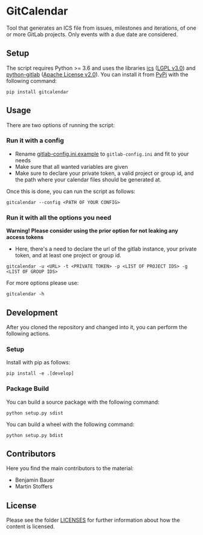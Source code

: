 <!-- 
SPDX-FileCopyrightText: 2021 German Aerospace Center (DLR)

SPDX-License-Identifier: MIT
-->

# GitCalendar
Tool that generates an ICS file from issues, milestones and iterations, of one or more GitLab projects. 
Only events with a due date are considered.

## Setup
The script requires Python >= 3.6 and uses the libraries [ics](https://icspy.readthedocs.io/en/stable/) ([LGPL v3.0](LICENSES/LGPL-3.0-only.txt)) and
[python-gitlab](https://python-gitlab.readthedocs.io/en/stable/) ([Apache License v2.0](LICENSES/Apache-2.0.txt)).
You can install it from [PyPi](https://pypi.org/) with the following command:

```shell
pip install gitcalendar
```

## Usage
There are two options of running the script:

### Run it with a config 
* Rename [gitlab-config.ini.example](gitlab-config.ini.example) to `gitlab-config.ini` and fit to your needs 
* Make sure that all wanted variables are given
* Make sure to declare your private token, a valid project or group id, and the path where your calendar files should be generated at.
 
Once this is done, you can run the script as follows:

```shell
gitcalendar --config <PATH OF YOUR CONFIG>    
```

### Run it with all the options you need
**Warning! Please consider using the prior option for not leaking any access tokens**
* Here, there's a need to declare the url of the gitlab instance, your private token, and at least one project or group id.

```shell
gitcalendar -u <URL> -t <PRIVATE TOKEN> -p <LIST OF PROJECT IDS> -g <LIST OF GROUP IDS>    
```

For more options please use:

```shell
gitcalendar -h
```

## Development
After you cloned the repository and changed into it, you can
perform the following actions. 

### Setup

Install with pip as follows:

```shell
pip install -e .[develop]
```

### Package Build
You can build a source package with the following command:
```shell
python setup.py sdist
```

You can build a wheel with the following command:
```shell
python setup.py bdist
```
## Contributors

Here you find the main contributors to the material:

- Benjamin Bauer
- Martin Stoffers

## License

Please see the folder [LICENSES](LICENSES) for further information about how the content is licensed.

